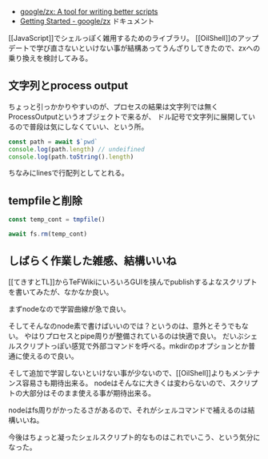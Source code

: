 - [google/zx: A tool for writing better scripts](https://github.com/google/zx)
- [Getting Started - google/zx](https://google.github.io/zx/getting-started) ドキュメント

[[JavaScript]]でシェルっぽく雑用するためのライブラリ。
[[OilShell]]のアップデートで学び直さないといけない事が結構あってうんざりしてきたので、zxへの乗り換えを検討してみる。

## 文字列とprocess output

ちょっと引っかかりやすいのが、プロセスの結果は文字列では無くProcessOutputというオブジェクトで来るが、
ドル記号で文字列に展開しているので普段は気にしなくていい、という所。

```js
const path = await $`pwd`
console.log(path.length) // undeifined
console.log(path.toString().length)
```

ちなみにlinesで行配列としてとれる。

## tempfileと削除

```js
const temp_cont = tmpfile()

await fs.rm(temp_cont)
```

##  しばらく作業した雑感、結構いいね

[[てきすとTL]]からTeFWikiにいろいろGUIを挟んでpublishするよなスクリプトを書いてみたが、なかなか良い。

まずnodeなので学習曲線が急で良い。

そしてそんなのnode素で書けばいいのでは？というのは、意外とそうでもない。
やはりプロセスとpipe周りが整備されているのは快適で良い。
だいぶシェルスクリプトっぽい感覚で外部コマンドを呼べる。mkdirのpオプションとか普通に使えるので良い。

そして追加で学習しないといけない事が少ないので、[[OilShell]]よりもメンテナンス容易さも期待出来る。
nodeはそんなに大きくは変わらないので、スクリプトの大部分はそのまま使える事が期待出来る。

nodeはfs周りがかったるさがあるので、それがシェルコマンドで補えるのは結構いいね。

今後はちょっと凝ったシェルスクリプト的なものはこれでいこう、という気分になった。